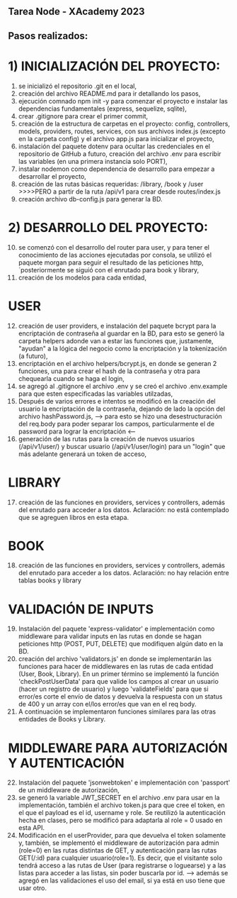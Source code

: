 ## Tarea Node - XAcademy 2023

## Pasos realizados:

# 1) INICIALIZACIÓN DEL PROYECTO:

1. se inicializó el repositorio .git en el local,
2. creación del archivo README.md para ir detallando los pasos,
3. ejecución comnado npm init -y para comenzar el proyecto e instalar las dependencias fundamentales (express, sequelize, sqlite),
4. crear .gitignore para crear el primer commit,
5. creación de la estructura de carpetas en el proyecto: config, controllers, models, providers, routes, services, con sus archivos index.js (excepto en la carpeta config) y el archivo app.js para inicializar el proyecto,
6. instalación del paquete dotenv para ocultar las credenciales en el repositorio de GitHub a futuro, creación del archivo .env para escribir las variables (en una primera instancia solo PORT),
7. instalar nodemon como dependencia de desarrollo para empezar a desarrollar el proyecto,
8. creación de las rutas básicas requeridas: /library, /book y /user >>>>PERO a partir de la ruta /api/v1 para crear desde routes/index.js
9. creación archivo db-config.js para generar la BD.

# 2) DESARROLLO DEL PROYECTO:

10. se comenzó con el desarrollo del router para user, y para tener el conocimiento de las acciones ejecutadas por consola, se utilizó el paquete morgan para seguir el resultado de las peticiones http, ´posteriormente se siguió con el enrutado para book y library,
11. creación de los modelos para cada entidad,

# USER

12. creación de user providers, e instalación del paquete bcrypt para la encriptación de contraseña al guardar en la BD, para esto se generó la carpeta helpers adonde van a estar las funciones que, justamente, "ayudan" a la lógica del negocio como la encriptación y la tokenización (a futuro),
13. encriptación en el archivo helpers/bcrypt.js, en donde se generan 2 funciones, una para crear el hash de la contraseña y otra para chequearla cuando se haga el login,
14. se agregó al .gitignore el archivo .env y se creó el archivo .env.example para que esten especificadas las variables utilzadas,
15. Después de varios errores e intentos se modificó en la creación del usuario la encriptación de la contraseña, dejando de lado la opción del archivo hashPassword.js,
    --> para esto se hizo una desestructuración del req.body para poder separar los campos, particularmente el de password para lograr la encriptación <--
16. generación de las rutas para la creación de nuevos usuarios (/api/v1/user/) y buscar usuario (/api/v1/user/login) para un "login" que más adelante generará un token de acceso,

# LIBRARY

17. creación de las funciones en providers, services y controllers, además del enrutado para acceder a los datos. Aclaración: no está contemplado que se agreguen libros en esta etapa.

# BOOK

18. creación de las funciones en providers, services y controllers, además del enrutado para acceder a los datos. Aclaración: no hay relación entre tablas books y library

# VALIDACIÓN DE INPUTS

19. Instalación del paquete 'express-validator' e implementación como middleware para validar inputs en las rutas en donde se hagan peticiones http (POST, PUT, DELETE) que modifiquen algún dato en la BD.
20. creación del archivo 'validators.js' en donde se implementarán las funciones para hacer de middlewares en las rutas de cada entidad (User, Book, Library). En un primer término se implementó la función 'checkPostUserData' para que valide los campos al crear un usuario (hacer un registro de usuario) y luego 'validateFields' para que si error/es corte el envío de datos y devuelva la respuesta con un status de 400 y un array con el/los error/es que van en el req body.
21. A continuación se implementaron funciones similares para las otras entidades de Books y Library.

# MIDDLEWARE PARA AUTORIZACIÓN Y AUTENTICACIÓN

22. Instalación del paquete 'jsonwebtoken' e implementación con 'passport' de un middleware de autorización,
23. se generó la variable JWT_SECRET en el archivo .env para usar en la implementación, también el archivo token.js para que cree el token, en el que el payload es el id, username y role. Se reutilizó la autenticación hecha en clases, pero se modificó para adaptarla al role = 0 usado en esta API.
24. Modificación en el userProvider, para que devuelva el token solamente y, también, se implementó el middleware de autorización para admin (role=0) en las rutas distintas de GET, y autenticación para las rutas GET(/:id) para cualquier usuario(role=1). Es decir, que el visitante solo tendrá acceso a las rutas de User (para registrarse o loguearse) y a las listas para acceder a las listas, sin poder buscarla por id.
    --> además se agregó en las validaciones el uso del email, si ya está en uso tiene que usar otro.
